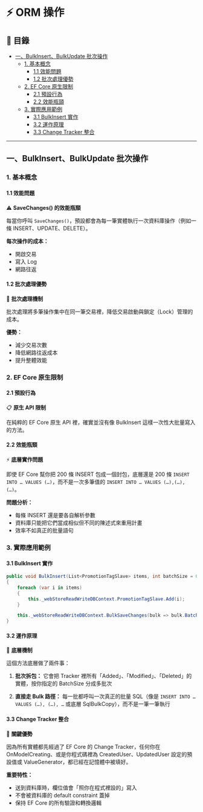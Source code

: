 # ⚡ ORM 操作

## 📖 目錄
- [一、BulkInsert、BulkUpdate 批次操作](#一bulkinsertbulkupdate-批次操作)
  - [1. 基本概念](#1-基本概念)
    - [1.1 效能問題](#11-效能問題)
    - [1.2 批次處理優勢](#12-批次處理優勢)
  - [2. EF Core 原生限制](#2-ef-core-原生限制)
    - [2.1 預設行為](#21-預設行為)
    - [2.2 效能瓶頸](#22-效能瓶頸)
  - [3. 實際應用範例](#3-實際應用範例)
    - [3.1 BulkInsert 實作](#31-bulkinsert-實作)
    - [3.2 運作原理](#32-運作原理)
    - [3.3 Change Tracker 整合](#33-change-tracker-整合)

---

## 一、BulkInsert、BulkUpdate 批次操作

### 1. 基本概念

#### 1.1 效能問題

⚠️ **SaveChanges() 的效能瓶頸**

每當你呼叫 `SaveChanges()`，預設都會為每一筆實體執行一次資料庫操作（例如一條 INSERT、UPDATE、DELETE）。

**每次操作的成本：**
- 開啟交易
- 寫入 Log
- 網路往返

#### 1.2 批次處理優勢

🚀 **批次處理機制**

批次處理將多筆操作集中在同一筆交易裡，降低交易啟動與鎖定（Lock）管理的成本。

**優勢：**
- 減少交易次數
- 降低網路往返成本
- 提升整體效能

### 2. EF Core 原生限制

#### 2.1 預設行為

📋 **原生 API 限制**

在純粹的 EF Core 原生 API 裡，確實並沒有像 BulkInsert 這樣一次性大批量寫入的方法。

#### 2.2 效能瓶頸

⚡ **底層實作問題**

即使 EF Core 幫你把 200 條 INSERT 包成一個封包，底層還是 200 條 `INSERT INTO … VALUES (…)`，而不是一次多筆值的 `INSERT INTO … VALUES (…),(…),(…)`。

**問題分析：**
- 每條 INSERT 還是要各自解析參數
- 資料庫只能把它們當成相似但不同的陳述式來重用計畫
- 效率不如真正的批量語句

### 3. 實際應用範例

#### 3.1 BulkInsert 實作

```csharp
public void BulkInsert(List<PromotionTagSlave> items, int batchSize = 0)
{
    foreach (var i in items)
    {
        this._webStoreReadWriteDBContext.PromotionTagSlave.Add(i);
    }

    this._webStoreReadWriteDBContext.BulkSaveChanges(bulk => bulk.BatchSize = batchSize);
}
```

#### 3.2 運作原理

🔧 **底層機制**

這個方法底層做了兩件事：

1. **批次拆包：** 它會把 Tracker 裡所有「Added」、「Modified」、「Deleted」的實體，按你指定的 BatchSize 分成多批次

2. **直接走 Bulk 路徑：** 每一批都呼叫一次真正的批量 SQL（像是 `INSERT INTO … VALUES (…), (…), …` 或底層 SqlBulkCopy），而不是一筆一筆執行

#### 3.3 Change Tracker 整合

🎯 **關鍵優勢**

因為所有實體都先經過了 EF Core 的 Change Tracker，任何你在 OnModelCreating、或是你程式碼裡為 CreatedUser、UpdatedUser 設定的預設值或 ValueGenerator，都已經在記憶體中被填好。

**重要特性：**
- 送到資料庫時，欄位值會「照你在程式裡設的」寫入
- 不會被資料庫的 default constraint 蓋掉
- 保持 EF Core 的所有驗證和轉換邏輯